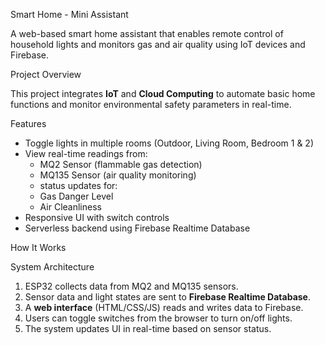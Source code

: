   Smart Home - Mini Assistant

A web-based smart home assistant that enables remote control of household lights and monitors gas and air quality using IoT devices and Firebase.

Project Overview

This project integrates **IoT** and **Cloud Computing** to automate basic home functions and monitor environmental safety parameters in real-time.

Features

- Toggle lights in multiple rooms (Outdoor, Living Room, Bedroom 1 & 2)
- View real-time readings from:
  - MQ2 Sensor (flammable gas detection)
  - MQ135 Sensor (air quality monitoring)
  - status updates for:
  - Gas Danger Level
  - Air Cleanliness
- Responsive UI with switch controls
- Serverless backend using Firebase Realtime Database


 How It Works

System Architecture

1. ESP32 collects data from MQ2 and MQ135 sensors.
2. Sensor data and light states are sent to **Firebase Realtime Database**.
3. A **web interface** (HTML/CSS/JS) reads and writes data to Firebase.
4. Users can toggle switches from the browser to turn on/off lights.
5. The system updates UI in real-time based on sensor status.


